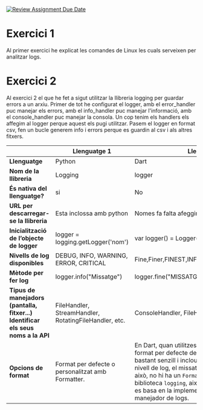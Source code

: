 [![Review Assignment Due Date](https://classroom.github.com/assets/deadline-readme-button-22041afd0340ce965d47ae6ef1cefeee28c7c493a6346c4f15d667ab976d596c.svg)](https://classroom.github.com/a/ULiw8LbN)
# Exercici 1
Al primer exercici he explicat les comandes de Linux les cuals serveixen per analitzar logs.

# Exercici 2
Al exercici 2 el que he fet a sigut utilitzar la llibreria logging per guardar errors a un arxiu. Primer de tot he configurat el logger, amb el error_handler puc manejar els errors, amb el info_handler puc manejar l'informació, amb el console_handler puc manejar la consola. Un cop tenim els handlers els affegim al logger perque aquest els pugi utilitzar. Pasem el logger en format csv, fen un bucle generem info i errors perque es guardin al csv i als altres fitxers.

|                           | Llenguatge 1 | Llenguatge 2 | Altre (opcional) |
|---------------------------|-------------|-------------|------------------|
| **Llenguatge**            |   Python          |   Dart          |    Java              |
| **Nom de la llibreria**   |   Logging          |        logger     |        Logback          |
| **És nativa del llenguatge?** |   si      |      No       |        No          |
| **URL per descarregar-se la llibreria** | Esta inclossa amb python |    Nomes fa falta afeggir la dependecia    |        https://logback.qos.ch/          |
| **Inicialització de l’objecte de logger** |logger = logging.getLogger('nom') | var logger() = Logger()        | Logger logger = LoggerFactory.getLogger(Classe.class)                 |
| **Nivells de log disponibles** |   DEBUG, INFO, WARNING, ERROR, CRITICAL     |    Fine,Finer,FINEST,INFO,WARNING,SEVERE,SHOUT         |   TRACE, DEBUG, INFO, WARN, ERROR	               |
| **Mètode per fer log**    |    logger.info("Missatge")	         |      logger.fine("MISSATGE")       |       logger.info("Missatge")	           |
| **Tipus de manejadors (pantalla, fitxer...) Identificar els seus noms a la API** |FileHandler, StreamHandler, RotatingFileHandler, etc. | ConsoleHandler, FileHandler, RemoteHandler |ConsoleAppender, FileAppender, RollingFileAppender, etc.	 |
| **Opcions de format**     |    Format per defecte o personalitzat amb Formatter.         | En Dart, quan utilitzes la biblioteca `logging`, el format per defecte dels missatges de log és bastant senzill i inclou la informació bàsica com el nivell de log, el missatge i la data/hora. No obstant això, no hi ha un `Formatter` predefinit en la biblioteca `logging`, així que el format per defecte es basa en la implementació que facis al teu manejador de logs.            |       Configuració amb patrons a logback.xml.	           |